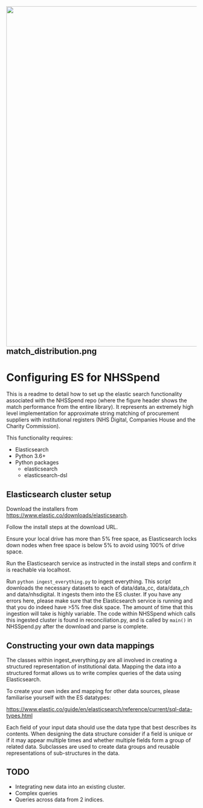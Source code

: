 <img src="https://github.com/crahal/NHSSpend/blob/master/papers/figures/matching_summary.png" width="900"/>match_distribution.png
---
# Configuring ES for NHSSpend

This is a readme to detail how to set up the elastic search functionality associated with the NHSSpend repo (where the figure header shows the match performance from the entire library). It represents an extremely high level implementation for approximate string matching of procurement suppliers with institutional registers (NHS Digital, Companies House and the Charity Commission).

This functionality requires:
* Elasticsearch
* Python 3.6+
* Python packages
  * elasticsearch
  * elasticsearch-dsl

## Elasticsearch cluster setup

Download the installers from https://www.elastic.co/downloads/elasticsearch.

Follow the install steps at the download URL.

Ensure your local drive has more than 5% free space, as Elasticsearch locks down nodes when free space is below 5% to avoid using 100% of drive space.

Run the Elasticsearch service as instructed in the install steps and confirm it is reachable via localhost.

Run `python ingest_everything.py` to ingest everything. This script downloads the necessary datasets to each of data/data_cc, data/data_ch and data/nhsdigital. It ingests them into the ES cluster. If you have any errors here, please make sure that the Elasticsearch service is running and that you do indeed have >5% free disk space. The amount of time that this ingestion will take is highly
variable. The code within NHSSpend which calls this ingested cluster is found in reconciliation.py, and is called by `main()` in NHSSpend.py after the download and parse is complete.

## Constructing your own data mappings
The classes within ingest_everything.py are all involved in creating a structured representation of institutional data.
Mapping the data into a structured format allows us to write complex queries of the data using Elasticsearch.

To create your own index and mapping for other data sources, please familiarise yourself with the ES datatypes:

https://www.elastic.co/guide/en/elasticsearch/reference/current/sql-data-types.html

Each field of your input data should use the data type that best describes its contents. When designing the data structure consider if a field is unique or if it may appear multiple times and whether multiple fields form a group of related data. Subclasses are used to create data groups and reusable representations of sub-structures in the data.


## TODO
* Integrating new data into an existing cluster.
* Complex queries
* Queries across data from 2 indices.
